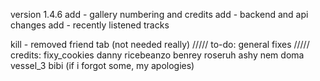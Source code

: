 version 1.4.6
add - gallery numbering and credits
add - backend and api changes
add - recently listened tracks

kill - removed friend tab (not needed really)
/////
to-do:
general fixes
/////
credits:
fixy_cookies
danny
ricebeanzo
benrey
roseruh
ashy
nem
doma
vessel_3
bibi
(if i forgot some, my apologies)